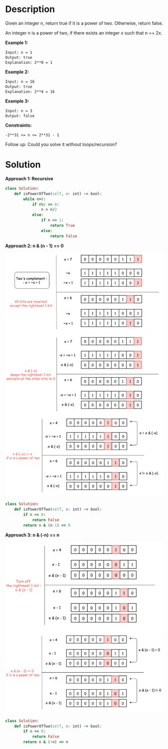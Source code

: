 # Description
Given an integer n, return true if it is a power of two. Otherwise, return false.

An integer n is a power of two, if there exists an integer x such that n == 2x.

**Example 1:**
```
Input: n = 1
Output: true
Explanation: 2**0 = 1
```
**Example 2:**
```
Input: n = 16
Output: true
Explanation: 2**4 = 16
```
**Example 3:**
```
Input: n = 3
Output: false
``` 

**Constraints:**
```
-2**31 <= n <= 2**31 - 1
```

Follow up: Could you solve it without loops/recursion?

# Solution
**Approach 1: Recursive**
```ruby
class Solution:
    def isPowerOfTwo(self, n: int) -> bool:
        while n>0:
            if n%2 == 0:
                n = n/2
            else:
                if n == 1:
                    return True
                else:
                    return False
```
**Approach 2: n & (n - 1) == 0**

![](https://github.com/JiayingLi0803/StrugglingLeetCode/blob/main/Figures/Problem231_1.png)
![](https://github.com/JiayingLi0803/StrugglingLeetCode/blob/main/Figures/Problem231_2.png)
![](https://github.com/JiayingLi0803/StrugglingLeetCode/blob/main/Figures/Problem231_3.png)
```ruby
class Solution:
    def isPowerOfTwo(self, n: int) -> bool:
        if n == 0:
            return False
        return n & (n-1) == 0
```
**Approach 3: n & (-n) == n**

![](https://github.com/JiayingLi0803/StrugglingLeetCode/blob/main/Figures/Problem231_4.png)
![](https://github.com/JiayingLi0803/StrugglingLeetCode/blob/main/Figures/Problem231_5.png)
```ruby
class Solution:
    def isPowerOfTwo(self, n: int) -> bool:
        if n == 0:
            return False
        return n & (-n) == n
```
